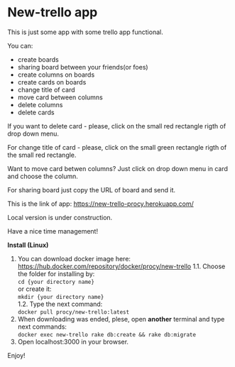 # New-trello app

This is just some app with some trello app functional.

You can:
* create boards
* sharing board between your friends(or foes)
* create columns on boards
* create cards on boards
* change title of card
* move card between columns
* delete columns
* delete cards

If you want to delete card - please, click on the small red rectangle rigth of drop down menu.

For change title of card - please, click on the small green rectangle rigth of the small red rectangle.

Want to move card betwen columns? Just click on drop down menu in card and choose the column.

For sharing board just copy the URL of board and send it.

This is the link of app: https://new-trello-procy.herokuapp.com/

Local version is under construction.

Have a nice time management!

<b>Install (Linux)</b>

1. You can download docker image here: https://hub.docker.com/repository/docker/procy/new-trello
1.1. Choose the folder for installing by: <br/>
```cd {your directory name}``` <br/>
or create it: <br/>
```mkdir {your directory name}``` <br/>
1.2. Type the next command: <br/>
```docker pull procy/new-trello:latest``` <br/>
2. When downloading was ended, plese, open <b>another</b> terminal and type next commands: <br/>
```docker exec new-trello rake db:create && rake db:migrate``` <br/>
3. Open localhost:3000 in your browser.

Enjoy!

